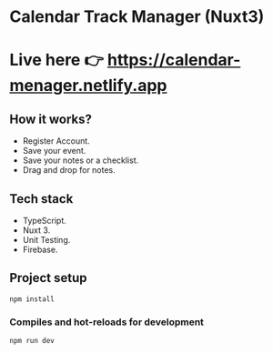 # Calendar Track Manager (Nuxt3)
# Live here 👉 https://calendar-menager.netlify.app

## How it works?
 - Register Account.
 - Save your event.
 - Save your notes or a checklist.
 - Drag and drop for notes.

## Tech stack
  - TypeScript.
  - Nuxt 3.
  - Unit Testing.
  - Firebase.


## Project setup
```
npm install
```

### Compiles and hot-reloads for development
```
npm run dev
```